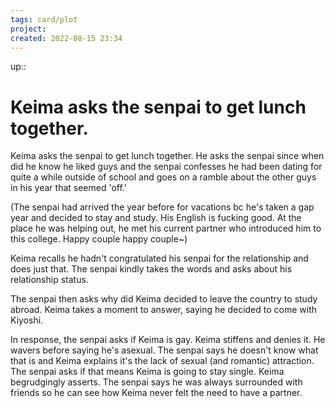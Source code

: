 ```yaml
---
tags: card/plot
project: 
created: 2022-08-15 23:34
---
```

up:: 
# Keima asks the senpai to get lunch together.
Keima asks the senpai to get lunch together. He asks the senpai since when did he know he liked guys and the senpai confesses he had been dating for quite a while outside of school and goes on a ramble about the other guys in his year that seemed 'off.'

(The senpai had arrived the year before for vacations bc he's taken a gap year and decided to stay and study. His English is fucking good. At the place he was helping out, he met his current partner who introduced him to this college. Happy couple happy couple~)

Keima recalls he hadn't congratulated his senpai for the relationship and does just that. The senpai kindly takes the words and asks about his relationship status.

The senpai then asks why did Keima decided to leave the country to study abroad. Keima takes a moment to answer, saying he decided to come with Kiyoshi.

In response, the senpai asks if Keima is gay. Keima stiffens and denies it. He wavers before saying he's asexual. The senpai says he doesn't know what that is and Keima explains it's the lack of sexual (and romantic) attraction. The senpai asks if that means Keima is going to stay single. Keima begrudgingly asserts. The senpai says he was always surrounded with friends so he can see how Keima never felt the need to have a partner. 